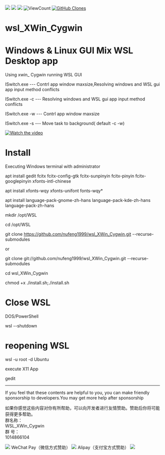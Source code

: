 ![](https://img.shields.io/badge/WSL-GUI-green) ![](https://img.shields.io/badge/Cygwin-XWin-orange) ![](https://img.shields.io/github/watchers/nufeng1999/wsl_XWin_Cygwin) <img alt="ViewCount" src="https://views.whatilearened.today/views/github/nufeng1999/wsl_XWin_Cygwin.svg">
    <a href="https://github.com/nufeng1999/wsl_XWin_Cygwin"><img alt="GitHub Clones" src="https://img.shields.io/badge/dynamic/json?color=success&label=Clone&query=count&url=https://raw.githubusercontent.com/nufeng1999/wsl_XWin_Cygwin/master/clone.json&logo=github"></a>
# wsl_XWin_Cygwin
# Windows & Linux GUI Mix WSL Desktop app
Using xwin_ Cygwin running WSL GUI

ISwitch.exe --- Contrl app window maxsize,Resolving windows and WSL gui app input method conflicts

ISwitch.exe -c  --- Resolving windows and WSL gui app input method conflicts

ISwitch.exe -w  --- Contrl app window maxsize

ISwitch.exe -s  --- Move task to background( default -c -w)

[![Watch the video](https://github.com/nufeng74/wsl_XWin_Cygwin/blob/main/20210612_071703.gif?raw=true)](https://youtu.be/iy8j-fD82aQ)

# Install
Executing Windows terminal with administrator

apt install gedit fcitx fcitx-config-gtk  fcitx-sunpinyin fcitx-pinyin  fcitx-googlepinyin xfonts-intl-chinese

apt install xfonts-wqy xfonts-unifont fonts-wqy*

apt install language-pack-gnome-zh-hans language-pack-kde-zh-hans language-pack-zh-hans

mkdir /opt/WSL

cd /opt/WSL

git clone https://github.com/nufeng1999/wsl_XWin_Cygwin.git --recurse-submodules

or

git clone git://github.com/nufeng1999/wsl_XWin_Cygwin.git --recurse-submodules

cd wsl_XWin_Cygwin

chmod +x ./install.sh;./install.sh
# Close WSL
DOS/PowerShell

wsl --shutdown

# reopening WSL
wsl -u root -d Ubuntu

execute X11 App 

gedit


***
If you feel that these contents are helpful to you, you can make friendly sponsorship to developers.You may get more help after sponsorship

如果你感觉这些内容对你有所帮助，可以向开发者进行友情赞助。赞助后你将可能获得更多帮助。  
群名称：  
WSL_XWin_Cygwin  
群   号：  
1014866104  

<img src="https://nufeng1999.github.io/imgs/wxzf.png"/>
WeChat Pay（微信方式赞助）
  
<img src="https://nufeng1999.github.io/imgs/zfbzf.png"/>
Alipay（支付宝方式赞助）  
  
<img src="https://nufeng1999.github.io/imgs/img/WSL_XWin_Cygwin.png"/>
